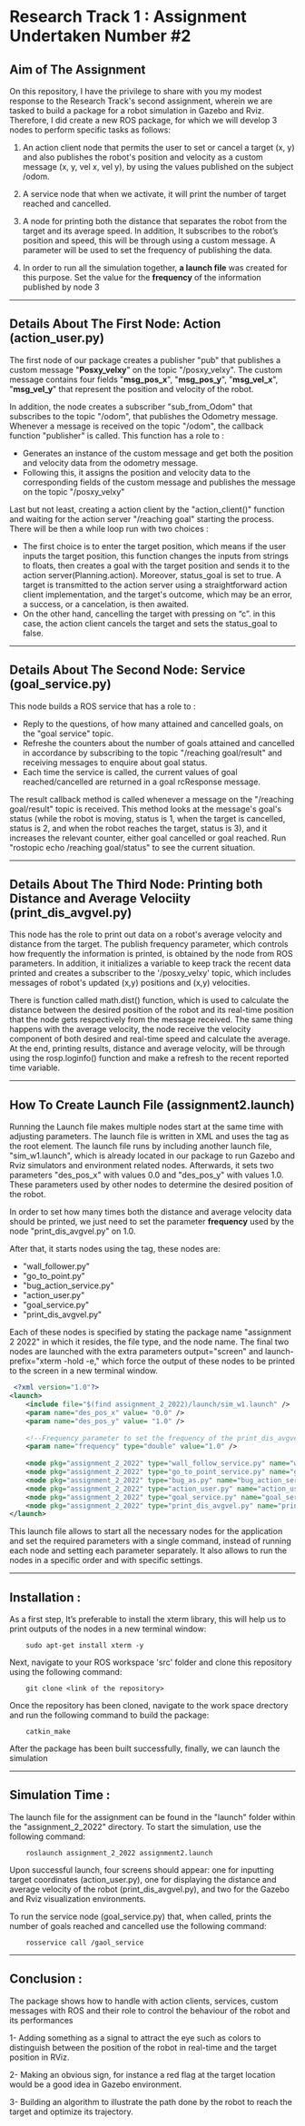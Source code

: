 Research Track 1 :  Assignment Undertaken Number #2
================================

## Aim of The Assignment

On this repository, I have the privilege to share with you my modest response to the Research Track's second assignment, wherein we are tasked to build a package for a robot simulation in Gazebo and Rviz. Therefore, I did create a new ROS package, for which we will develop 3 nodes to perform specific tasks as follows: 

1. An action client node that permits the user to set or cancel a target (x, y) and also publishes the robot's position and velocity as a custom message  (x, y, vel x, vel y), by using the values published on the subject /odom.

2. A service node that when we activate, it will print the number of target reached and cancelled.
 
3. A node for printing both the distance that separates the robot from the target and its average speed. In addition, It subscribes to the robot’s position and speed, this will be through using a custom message. A parameter will be used to set the frequency of publishing the data. 

4. In order to run all the simulation together, **a launch file** was created for this purpose. Set the value for the **frequency** of the information published by node 3
---------------------------------
## Details About The  First Node: Action (action_user.py)

The first node of our package creates a publisher "pub" that publishes a custom message "**Posxy_velxy**" on the topic "/posxy_velxy". The custom message contains four fields "**msg_pos_x**", "**msg_pos_y**", "**msg_vel_x**", "**msg_vel_y**" that represent the position and velocity of the robot.

In addition, the node creates a subscriber "sub_from_Odom" that subscribes to the topic "/odom", that publishes the Odometry message. Whenever a message is received on the topic "/odom", the callback function "publisher" is called.  This function has a role to : 
-	Generates an instance of the custom message and get both the position and velocity data from the odometry message.
-	Following this,  it assigns the position and velocity data to the corresponding fields of the custom message and publishes the message on the topic "/posxy_velxy"

Last but not least, creating a action client by the "action_client()" function and waiting for the action server "/reaching goal" starting the process. There will be then a while loop run with two choices : 
-	The first choice is to enter the target position, which means if the user inputs the target position, this function changes the inputs from strings to floats, then creates a goal with the target position and sends it to the action server(Planning.action). Moreover, status_goal is set to true. A target is transmitted to the action server using a straightforward action client implementation, and the target's outcome, which may be an error, a success, or a cancelation, is then awaited.
-	On the other hand, cancelling the target with pressing on “c”. in this case, the action client cancels the target and sets the status_goal to false.
--------------------------------------------------------------------------------------------------------------------------------------------------
## Details About The Second Node: Service (goal_service.py)

This node builds a ROS service that has a role to :
- Reply to the questions, of how many attained and cancelled goals,  on the "goal service" topic. 
- Refreshe the counters about the number  of goals attained and cancelled in accordance by subscribing to the topic "/reaching goal/result" and receiving messages to enquire about goal status.
- Each time the service is called, the current values of goal reached/cancelled are returned in a goal rcResponse message.

The result callback method is called whenever a message on the "/reaching goal/result" topic is received. This method looks at the message's goal's status (while the robot is moving, status is 1, when the target is cancelled, status is 2, and when the robot reaches the target, status is 3), and it increases the relevant counter, either goal cancelled or goal reached. Run "rostopic echo /reaching goal/status" to see the current situation.

----------------------------------------------------------------------------------

## Details About The Third Node: Printing both  Distance and Average Velociity (print_dis_avgvel.py)

This node has the role to print out data on a robot's average velocity and distance from the target. The publish frequency parameter, which controls how frequently the information is printed, is obtained by the node from ROS parameters. In addition, it initializes a variable to keep track the recent data printed and creates a subscriber to the '/posxy_velxy' topic, which includes messages of robot's updated (x,y) positions and (x,y) velocities.

There is function called math.dist() function, which is used to calculate the distance between the desired position of the robot and its real-time position that the node gets respectively from the message received. The same thing happens with the average velocity, the node receive the velocity component of both desired and real-time  speed and calculate the average. At the end, printing results, distance and average velocity, will be through using the rosp.loginfo() function and make a refresh to the recent reported time variable.

-------------------------------------
## How To Create Launch File (assignment2.launch)

Running the Launch file makes multiple nodes start at the same time with adjusting parameters. The launch file is written in XML and uses the tag as the root element. The launch file runs by including another launch file, "sim_w1.launch", which is already located in our package to run Gazebo and Rviz simulators and environment related nodes. Afterwards, it sets two parameters "des_pos_x" with values 0.0  and "des_pos_y" with values 1.0. These parameters used by other nodes to determine the desired position of the robot.

In order to set how many times both the distance and average velocity data should be printed, we just need to set the parameter **frequency** used by the node "print_dis_avgvel.py" on 1.0.

After that, it starts nodes using the <node> tag, these nodes are:

  +  "wall_follower.py"
  +  "go_to_point.py"
  +  "bug_action_service.py"
  +  "action_user.py"
  +  "goal_service.py"
  +  "print_dis_avgvel.py"

Each of these nodes is specified by stating the package name "assignment 2 2022" in which it resides, the file type, and the node name. The final two nodes are launched with the extra parameters output="screen" and launch-prefix="xterm -hold -e," which force the output of these nodes to be printed to the screen in a new terminal window.
	

	
```xml
 <?xml version="1.0"?>
<launch>
    <include file="$(find assignment_2_2022)/launch/sim_w1.launch" />
    <param name="des_pos_x" value= "0.0" />
    <param name="des_pos_y" value= "1.0" />
    
    <!--Frequency parameter to set the frequency of the print_dis_avgvel node -->
    <param name="frequency" type="double" value="1.0" />
    
    <node pkg="assignment_2_2022" type="wall_follow_service.py" name="wall_follower" />
    <node pkg="assignment_2_2022" type="go_to_point_service.py" name="go_to_point"  />
    <node pkg="assignment_2_2022" type="bug_as.py" name="bug_action_service" output="screen" />
    <node pkg="assignment_2_2022" type="action_user.py" name="action_user" output="screen" launch-prefix="xterm -hold -e" />
    <node pkg="assignment_2_2022" type="goal_service.py" name="goal_service"  />
    <node pkg="assignment_2_2022" type="print_dis_avgvel.py" name="print_dis_avgvel" output="screen" launch-prefix="xterm -hold -e" />
</launch>
```
This launch file allows to start all the necessary nodes for the application and set the required parameters with a single command, instead of running each node and setting each parameter separately. It also allows to run the nodes in a specific order and with specific settings.
	
------------------------------------
## Installation :

As a first step, It’s preferable to install the xterm library, this will help us to print outputs of the nodes in a new terminal window:

```command
	sudo apt-get install xterm -y
```
Next, navigate to your ROS workspace 'src' folder and clone this repository using the following command:
	
```command
	git clone <link of the repository>
```
Once the repository has been cloned, navigate to the work space drectory and run the following command to build the package:

```command
	catkin_make
```


After the package has been built successfully, finally, we can launch the simulation
	
---------------------------------

## Simulation Time :
The launch file for the assignment can be found in the "launch" folder within the "assignment_2_2022" directory. To start the simulation, use the following command: 

```command
	roslaunch assignment_2_2022 assignment2.launch
```
Upon successful launch, four screens should appear: one for inputting target coordinates (action_user.py), one for displaying the distance and average velocity of the robot (print_dis_avgvel.py), and two for the Gazebo and Rviz visualization environments.
	
To run the service node (goal_service.py) that, when called, prints the number of goals reached and cancelled use the following command:

```command
	rosservice call /gaol_service
```
---------------------------------
		
## Conclusion :

The package shows how to handle with action clients, services, custom messages with ROS and their role to control the behaviour of the robot and its performances

1- Adding something as a signal to attract the eye such as colors to distinguish between the position of the robot in real-time and the target position in RViz.

2- Making an obvious sign, for instance a red flag at the target location would be a good idea in Gazebo environment.

3- Building an algorithm to illustrate the path done by the robot to reach the target and optimize its trajectory.

